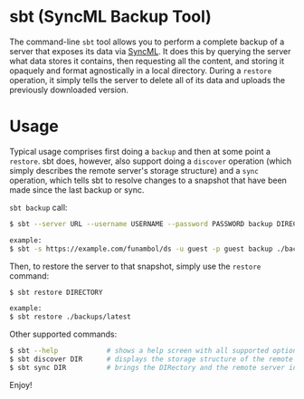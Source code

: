 sbt (SyncML Backup Tool)
========================

The command-line ``sbt`` tool allows you to perform a complete backup
of a server that exposes its data via
[SyncML](http://en.wikipedia.org/wiki/SyncML). It does this by
querying the server what data stores it contains, then requesting all
the content, and storing it opaquely and format agnostically in a
local directory. During a ``restore`` operation, it simply tells the
server to delete all of its data and uploads the previously downloaded
version.

Usage
=====

Typical usage comprises first doing a ``backup`` and then at some
point a ``restore``. sbt does, however, also support doing a
``discover`` operation (which simply describes the remote server's
storage structure) and a ``sync`` operation, which tells sbt to
resolve changes to a snapshot that have been made since the last
backup or sync.

``sbt backup`` call:

``` bash
$ sbt --server URL --username USERNAME --password PASSWORD backup DIRECTORY

example:
$ sbt -s https://example.com/funambol/ds -u guest -p guest backup ./backups/latest
```

Then, to restore the server to that snapshot, simply use the ``restore`` command:

``` bash
$ sbt restore DIRECTORY

example:
$ sbt restore ./backups/latest
```

Other supported commands:

``` bash
$ sbt --help            # shows a help screen with all supported options
$ sbt discover DIR      # displays the storage structure of the remote server
$ sbt sync DIR          # brings the DIRectory and the remote server into sync
```

Enjoy!
